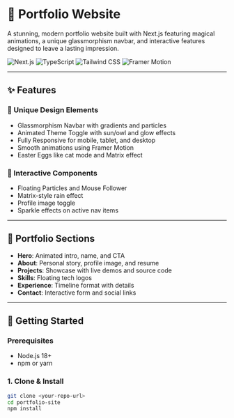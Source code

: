 # 🚀 Portfolio Website

A stunning, modern portfolio website built with Next.js featuring magical animations, a unique glassmorphism navbar, and interactive features designed to leave a lasting impression.

![Next.js](https://img.shields.io/badge/Next.js-15.4.1-black?style=for-the-badge&logo=next.js)
![TypeScript](https://img.shields.io/badge/TypeScript-5.0-blue?style=for-the-badge&logo=typescript)
![Tailwind CSS](https://img.shields.io/badge/Tailwind_CSS-4.0-06B6D4?style=for-the-badge&logo=tailwindcss)
![Framer Motion](https://img.shields.io/badge/Framer_Motion-12.23-purple?style=for-the-badge&logo=framer)

---

## ✨ Features

### 🎨 Unique Design Elements
- Glassmorphism Navbar with gradients and particles
- Animated Theme Toggle with sun/owl and glow effects
- Fully Responsive for mobile, tablet, and desktop
- Smooth animations using Framer Motion
- Easter Eggs like cat mode and Matrix effect

### 🎯 Interactive Components
- Floating Particles and Mouse Follower
- Matrix-style rain effect
- Profile image toggle
- Sparkle effects on active nav items

---

## 📁 Portfolio Sections

- **Hero**: Animated intro, name, and CTA
- **About**: Personal story, profile image, and resume
- **Projects**: Showcase with live demos and source code
- **Skills**: Floating tech logos
- **Experience**: Timeline format with details
- **Contact**: Interactive form and social links

---

## 🚀 Getting Started

### Prerequisites
- Node.js 18+
- npm or yarn

### 1. Clone & Install
```bash
git clone <your-repo-url>
cd portfolio-site
npm install
